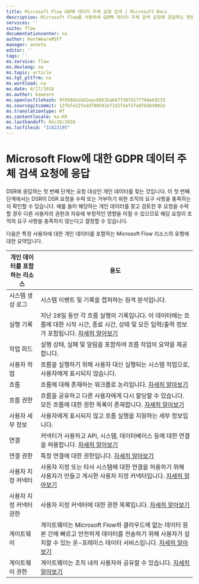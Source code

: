 ```yaml
---
title: Microsoft Flow GDPR 데이터 주체 요청 검색 | Microsoft Docs
description: Microsoft Flow를 사용하여 GDPR 데이터 주체 검색 요청에 응답하는 방법을 알아봅니다.
services: ''
suite: flow
documentationcenter: na
author: KentWeareMSFT
manager: anneta
editor: ''
tags: ''
ms.service: flow
ms.devlang: na
ms.topic: article
ms.tgt_pltfrm: na
ms.workload: na
ms.date: 4/17/2018
ms.author: keweare
ms.openlocfilehash: 9f950da1b62eac66b35a667f307917f704eb9133
ms.sourcegitcommit: 12fbfe22fedd780d42ef1d2febfd7a0769b4902e
ms.translationtype: HT
ms.contentlocale: ko-KR
ms.lasthandoff: 04/26/2018
ms.locfileid: "31823195"
---
```

# <a name="responding-to-gdpr-data-subject-discovery-requests-for-microsoft-flow"></a>Microsoft Flow에 대한 GDPR 데이터 주체 검색 요청에 응답

DSR에 응답하는 첫 번째 단계는 요청 대상인 개인 데이터를 찾는 것입니다. 이 첫 번째 단계에서는 DSR이 DSR 요청을 수락 또는 거부하기 위한 조직의 요구 사항을 충족하는지 확인할 수 있습니다. 예를 들어 해당하는 개인 데이터를 찾고 검토한 후 요청을 수락할 경우 다른 사용자의 권한과 자유에 부정적인 영향을 미칠 수 있으므로 해당 요청이 조직의 요구 사항을 충족하지 않는다고 결정할 수 있습니다.

다음은 특정 사용자에 대한 개인 데이터를 포함하는 Microsoft Flow 리소스의 유형에 대한 요약입니다.

|**개인 데이터를 포함하는 리소스**|**용도**|
|-----|-----|
|시스템 생성 로그|시스템 이벤트 및 기록을 캡처하는 원격 분석입니다.|
|실행 기록|지난 28일 동안 각 흐름 실행의 기록입니다. 이 데이터에는 흐름에 대한 시작 시간, 종료 시간, 상태 및 모든 입력/출력 정보가 포함됩니다. [자세히 알아보기](https://flow.microsoft.com/blog/download-history-recurrence/)|
|작업 피드| 실행 상태, 실패 및 알림을 포함하여 흐름 작업의 요약을 제공합니다.|
|사용자 작업|흐름을 실행하기 위해 사용자 대신 실행되는 시스템 작업으로, 사용자에게 표시되지 않습니다.|
|흐름|흐름에 대해 존재하는 워크플로 논리입니다. [자세히 알아보기](https://docs.microsoft.com/flow/get-started-logic-flow)|
|흐름 권한|흐름을 공유하고 다른 사용자에게 다시 할당할 수 있습니다. 모든 흐름에 대한 권한 목록이 존재합니다. [자세히 알아보기](https://docs.microsoft.com/flow/frequently-asked-questions#can-i-share-the-flows-i-create)|
|사용자 세부 정보|사용자에게 표시되지 않고 흐름 실행을 지원하는 세부 정보입니다.|
|연결|커넥터가 사용하고 API, 시스템, 데이터베이스 등에 대한 연결을 허용합니다. [자세히 알아보기](https://docs.microsoft.com/flow/add-manage-connections)|
|연결 권한|특정 연결에 대한 권한입니다. [자세히 알아보기](https://docs.microsoft.com/flow/add-manage-connections)|
|사용자 지정 커넥터|사용자 지정 또는 타사 시스템에 대한 연결을 허용하기 위해 사용자가 만들고 게시한 사용자 지정 커넥터입니다. [자세히 알아보기](https://docs.microsoft.com/connectors/custom-connectors/)|
|사용자 지정 커넥터 권한|사용자 지정 커넥터에 대한 권한 목록입니다. [자세히 알아보기](https://docs.microsoft.com/connectors/custom-connectors/share)|
|게이트웨이|게이트웨이는 Microsoft Flow와 클라우드에 없는 데이터 원본 간에 빠르고 안전하게 데이터를 전송하기 위해 사용자가 설치할 수 있는 온-프레미스 데이터 서비스입니다. [자세히 알아보기](https://docs.microsoft.com/flow/gateway-manage)|
|게이트웨이 권한|게이트웨이는 조직 내의 사용자와 공유할 수 있습니다. [자세히 알아보기](https://go.microsoft.com/fwlink/?linkid=872249)|
